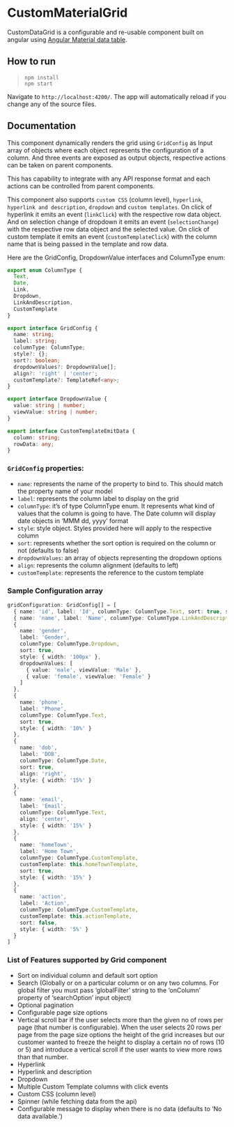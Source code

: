 # CustomMaterialGrid

CustomDataGrid is a configurable and re-usable component built on angular using [Angular Material data table](https://material.angular.io/components/table/overview).

## How to run

> `npm install`\
> `npm start`

Navigate to `http://localhost:4200/`. The app will automatically reload if you change any of the source files.

## Documentation

This component dynamically renders the grid using `GridConfig` as Input array of objects where each object represents the configuration of a column. And three events are exposed as output objects, respective actions can be taken on parent components.

This has capability to integrate with any API response format and each actions can be controlled from parent components.

This component also supports `custom CSS` (column level), `hyperlink`, `hyperlink and description`, `dropdown` and `custom templates`. On click of hyperlink it emits an event (`linkClick`) with the respective row data object. And on selection change of dropdown it emits an event (`selectionChange`) with the respective row data object and the selected value. On click of custom template it emits an event (`customTemplateClick`) with the column name that is being passed in the template and row data.

Here are the GridConfig, DropdownValue interfaces and ColumnType enum:

```typescript
export enum ColumnType {
  Text,
  Date,
  Link,
  Dropdown,
  LinkAndDescription,
  CustomTemplate
}

export interface GridConfig {
  name: string;
  label: string;
  columnType: ColumnType;
  style?: {};
  sort?: boolean;
  dropdownValues?: DropdownValue[];
  align?: 'right' | 'center';
  customTemplate?: TemplateRef<any>;
}

export interface DropdownValue {
  value: string | number;
  viewValue: string | number;
}

export interface CustomTemplateEmitData {
  column: string;
  rowData: any;
}
```

### `GridConfig` properties:

- `name`: represents the name of the property to bind to. This should match the property name of your model
- `label`: represents the column label to display on the grid
- `columnType`: it’s of type ColumnType enum. It represents what kind of values that the column is going to have. The Date column will display date objects in ‘MMM dd, yyyy’ format
- `style`: style object. Styles provided here will apply to the respective column
- `sort`: represents whether the sort option is required on the column or not (defaults to false)
- `dropdownValues`: an array of objects representing the dropdown options
- `align`: represents the column alignment (defaults to left)
- `customTemplate`: represents the reference to the custom template

### Sample Configuration array

```typescript
gridConfiguration: GridConfig[] = [
  { name: 'id', label: 'Id', columnType: ColumnType.Text, sort: true, style: { width: '5%' } },
  { name: 'name', label: 'Name', columnType: ColumnType.LinkAndDescription, sort: true, style: { width: '20%' } },
  {
    name: 'gender',
    label: 'Gender',
    columnType: ColumnType.Dropdown,
    sort: true,
    style: { width: '100px' },
    dropdownValues: [
      { value: 'male', viewValue: 'Male' },
      { value: 'female', viewValue: 'Female' }
    ]
  },
  {
    name: 'phone',
    label: 'Phone',
    columnType: ColumnType.Text,
    sort: true,
    style: { width: '10%' }
  },
  {
    name: 'dob',
    label: 'DOB',
    columnType: ColumnType.Date,
    sort: true,
    align: 'right',
    style: { width: '15%' }
  },
  {
    name: 'email',
    label: 'Email',
    columnType: ColumnType.Text,
    align: 'center',
    style: { width: '15%' }
  },
  {
    name: 'homeTown',
    label: 'Home Town',
    columnType: ColumnType.CustomTemplate,
    customTemplate: this.homeTownTemplate,
    sort: true,
    style: { width: '15%' }
  },
  {
    name: 'action',
    label: 'Action',
    columnType: ColumnType.CustomTemplate,
    customTemplate: this.actionTemplate,
    sort: false,
    style: { width: '5%' }
  }
]
```

### List of Features supported by Grid component

- Sort on individual column and default sort option
- Search (Globally or on a particular column or on any two columns. For global filter you must pass ‘globalFilter’ string to the ‘onColumn’ property of ‘searchOption’ input object)
- Optional pagination
- Configurable page size options
- Vertical scroll bar if the user selects more than the given no of rows per page (that number is configurable). When the user selects 20 rows per page from the page size options the height of the grid increases but our customer wanted to freeze the height to display a certain no of rows (10 or 5) and introduce a vertical scroll if the user wants to view more rows than that number.
- Hyperlink
- Hyperlink and description
- Dropdown
- Multiple Custom Template columns with click events
- Custom CSS (column level)
- Spinner (while fetching data from the api)
- Configurable message to display when there is no data (defaults to ‘No data available.’)
